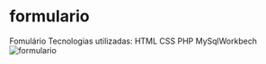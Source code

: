 # formulario
Fomulário
Tecnologias utilizadas:
HTML
CSS
PHP
MySqlWorkbech
![formulario](https://user-images.githubusercontent.com/87348965/157918761-feedf79a-cc0d-4507-85cf-63932980406d.png)


